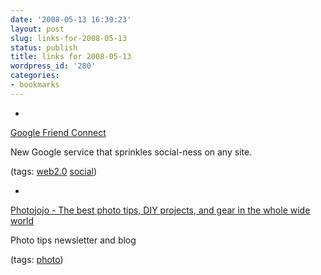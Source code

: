 ```yaml
---
date: '2008-05-13 16:39:23'
layout: post
slug: links-for-2008-05-13
status: publish
title: links for 2008-05-13
wordpress_id: '280'
categories:
- bookmarks
---
```



	
  * 
		

[Google Friend Connect](http://www.google.com/friendconnect/home/moreinfo)


		

New Google service that sprinkles social-ness on any site.


		

(tags: [web2.0](http://del.icio.us/eob/web2.0) [social](http://del.icio.us/eob/social))


	

	
  * 
		

[Photojojo - The best photo tips, DIY projects, and gear in the whole wide world](http://photojojo.com/)


		

Photo tips newsletter and blog


		

(tags: [photo](http://del.icio.us/eob/photo))


	



